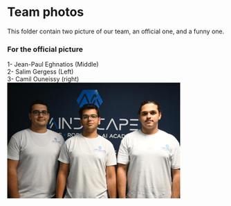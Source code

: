 # Team photos
This folder contain two picture of our team, an official one, and a funny one.
### For the official picture
1- Jean-Paul Eghnatios (Middle) <br>
2- Salim Gergess (Left) <br>
3- Camil Ouneissy (right) <br>
<img src="official team  photo.jpg" width=400></img>
<br>
<br>

###





